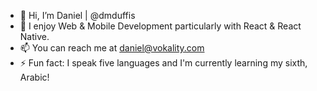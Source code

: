 - 👋 Hi, I’m Daniel | @dmduffis
- 🌱 I enjoy Web & Mobile Development particularly with React & React Native.
- 📫 You can reach me at daniel@vokality.com
- ⚡ Fun fact: I speak five languages and I'm currently learning my sixth, Arabic!
